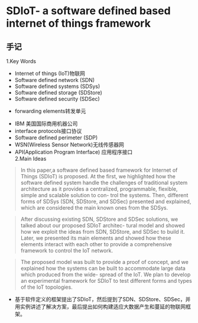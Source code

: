 # SDIoT- a software defined based internet of things framework  
## 手记
1.Key Words  
- Internet of things (IoT)物联网  
- Software defined network (SDN)   
- Software defined systems (SDSys)  
- Software defined storage (SDStore)  
- Software defined security (SDSec)  
* forwarding elements转发单元  
- IBM 美国国际商用机器公司  
- interface protocols接口协议  
- Software defined perimeter (SDP)  
- WSN(Wireless Sensor Network)无线传感器网  
- API(Application Program Interface) 应用程序接口  
2.Main Ideas  
  
>In this paper,a software defined based framework for Internet
of Things (SDIoT) is proposed. At the first, we highlighted
how the software defined system handle the challenges of
traditional system architecture as it provides a centralized,
programmable, flexible, simple and scalable solution to con-
trol the systems. Then, different forms of SDSys (SDN,
SDStore, and SDSec) presented and explained, which are
considered the main known ones from the SDSys.  

>After discussing existing SDN, SDStore and SDSec
solutions, we talked about our proposed SDIoT architec-
tural model and showed how we exploit the ideas from
SDN, SDStore, and SDSec to build it. Later, we presented
its main elements and showed how these elements interact
with each other to provide a comprehensive framework to
control the IoT network.  

>The proposed model was built to provide a proof of
concept, and we explained how the systems can be built to
accommodate large data which produced from the wide-
spread of the IoT. We plan to develop an experimental
framework for SDIoT to test different forms and types of
the IoT topologies.  

- 基于软件定义的框架提出了SDIoT，然后提到了SDN、SDStore、SDSec，并用实例讲述了解决方案，最后提出如何构建适应大数据产生和蔓延的物联网框架。
